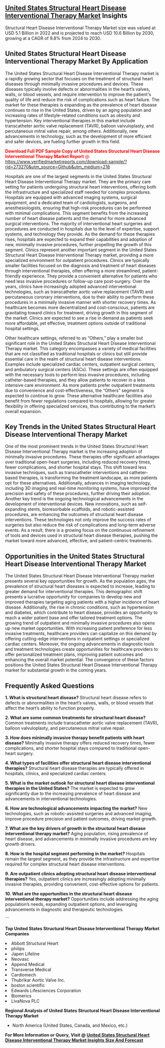 <h2><a href="https://www.verifiedmarketreports.com/download-sample/?rid=273270&amp;utm_source=Github&amp;utm_medium=218" target="_blank">United States Structural Heart Disease Interventional Therapy Market</a> Insights</h2><p>Structural Heart Disease Interventional Therapy Market size was valued at USD 5.1 Billion in 2022 and is projected to reach USD 10.6 Billion by 2030, growing at a CAGR of 9.8% from 2024 to 2030.</p><p> <h2>United States Structural Heart Disease Interventional Therapy Market By Application</h2> <p>The United States Structural Heart Disease Interventional Therapy market is a rapidly growing sector that focuses on the treatment of structural heart diseases through minimally invasive procedures and devices. These diseases typically involve defects or abnormalities in the heart’s valves, walls, or blood vessels, and require intervention to improve the patient's quality of life and reduce the risk of complications such as heart failure. The market for these therapies is expanding as the prevalence of heart disease continues to rise in the United States, driven by an aging population and increasing rates of lifestyle-related conditions such as obesity and hypertension. Key interventional therapies in this market include transcatheter aortic valve replacement (TAVR), balloon valvuloplasty, and percutaneous mitral valve repair, among others. Additionally, new advancements in technology, such as the development of more efficient and safer devices, are fueling further growth in this field. <p><span class=""><span style="color: #ff0000;"><strong>Download Full PDF Sample Copy of United States Structural Heart Disease Interventional Therapy Market Report</strong> @ </span><a href="https://www.verifiedmarketreports.com/download-sample/?rid=273270&amp;utm_source=Github&amp;utm_medium=218" target="_blank">https://www.verifiedmarketreports.com/download-sample/?rid=273270&amp;utm_source=Github&amp;utm_medium=218</a></span></p></p> <p>Hospitals are one of the largest segments in the United States Structural Heart Disease Interventional Therapy market. They are the primary care setting for patients undergoing structural heart interventions, offering both the infrastructure and specialized staff needed for complex procedures. Hospitals are equipped with advanced imaging systems, surgical equipment, and a dedicated team of cardiologists, surgeons, and anesthesiologists, ensuring that high-risk procedures can be performed with minimal complications. This segment benefits from the increasing number of heart disease patients and the demand for more advanced surgical interventions. The majority of interventional heart surgeries and procedures are conducted in hospitals due to the level of expertise, support systems, and technology they provide. As the demand for these therapies rises, hospitals are expected to expand their capabilities and adoption of new, minimally invasive procedures, further propelling the growth of this segment. Clinics represent another important segment in the United States Structural Heart Disease Interventional Therapy market, providing a more specialized environment for outpatient procedures. Clinics are typically smaller facilities focused on the diagnosis and treatment of heart diseases through interventional therapies, often offering a more streamlined, patient-friendly experience. They provide a convenient alternative for patients who need less invasive procedures or follow-up care post-surgery. Over the years, clinics have increasingly adopted advanced interventional technologies, such as transcatheter aortic valve replacement (TAVR) and percutaneous coronary interventions, due to their ability to perform these procedures in a minimally invasive manner with shorter recovery times. As healthcare becomes more decentralized and cost-conscious, patients are gravitating toward clinics for treatment, driving growth in this segment of the market. Clinics are expected to see a rise in demand as patients seek more affordable, yet effective, treatment options outside of traditional hospital settings. <p>Other healthcare settings, referred to as “Others,” play a smaller but significant role in the United States Structural Heart Disease Interventional Therapy market. This category encompasses a variety of medical facilities that are not classified as traditional hospitals or clinics but still provide essential care in the realm of structural heart disease interventions. Examples include specialized cardiac centers, outpatient surgical centers, and ambulatory surgical centers (ASCs). These settings are often equipped with the necessary tools to perform less invasive procedures, including catheter-based therapies, and they allow patients to recover in a less intensive care environment. As more patients prefer outpatient treatments due to convenience and cost-effectiveness, the “Others” segment is expected to continue to grow. These alternative healthcare facilities also benefit from fewer regulations compared to hospitals, allowing for greater flexibility in offering specialized services, thus contributing to the market’s overall expansion. <h2>Key Trends in the United States Structural Heart Disease Interventional Therapy Market</h2> <p>One of the most prominent trends in the United States Structural Heart Disease Interventional Therapy market is the increasing adoption of minimally invasive procedures. These therapies offer significant advantages over traditional open-heart surgeries, including reduced recovery times, fewer complications, and shorter hospital stays. This shift toward less invasive techniques, such as transcatheter interventions and catheter-based therapies, is transforming the treatment landscape, as more patients opt for these alternatives. Additionally, advances in imaging technology, including 3D imaging and real-time monitoring systems, have improved the precision and safety of these procedures, further driving their adoption. Another key trend is the ongoing technological advancements in the development of interventional devices. New innovations, such as self-expanding stents, bioresorbable scaffolds, and robotic-assisted procedures, are enhancing the outcomes of structural heart disease interventions. These technologies not only improve the success rates of surgeries but also reduce the risk of complications and long-term adverse events. As a result, there is a growing focus on the continuous refinement of tools and devices used in structural heart disease therapies, pushing the market toward more advanced, effective, and patient-centric treatments. <h2>Opportunities in the United States Structural Heart Disease Interventional Therapy Market</h2> <p>The United States Structural Heart Disease Interventional Therapy market presents several key opportunities for growth. As the population ages, the prevalence of structural heart diseases is expected to increase, leading to greater demand for interventional therapies. This demographic shift presents a lucrative opportunity for companies to develop new and improved therapies targeting aging patients with a higher incidence of heart disease. Additionally, the rise in chronic conditions, such as hypertension and diabetes, which contribute to heart disease, provides an opportunity to reach a wider patient base and offer tailored treatment options. The growing trend of outpatient and minimally invasive procedures also opens up new market opportunities. With increasing patient preference for less invasive treatments, healthcare providers can capitalize on this demand by offering cutting-edge interventions in outpatient settings or specialized cardiac centers. Moreover, the ongoing advancements in diagnostic tools and treatment technologies create opportunities for healthcare providers to offer personalized treatment plans, improving patient outcomes and enhancing the overall market potential. The convergence of these factors positions the United States Structural Heart Disease Interventional Therapy market for substantial growth in the coming years. <h2>Frequently Asked Questions</h2> <p><strong>1. What is structural heart disease?</strong> Structural heart disease refers to defects or abnormalities in the heart’s valves, walls, or blood vessels that affect the heart’s ability to function properly.</p> <p><strong>2. What are some common treatments for structural heart disease?</strong> Common treatments include transcatheter aortic valve replacement (TAVR), balloon valvuloplasty, and percutaneous mitral valve repair.</p> <p><strong>3. How does minimally invasive therapy benefit patients with heart disease?</strong> Minimally invasive therapy offers reduced recovery times, fewer complications, and shorter hospital stays compared to traditional open-heart surgery.</p> <p><strong>4. What types of facilities offer structural heart disease interventional therapies?</strong> Structural heart disease therapies are typically offered in hospitals, clinics, and specialized cardiac centers.</p> <p><strong>5. What is the market outlook for structural heart disease interventional therapies in the United States?</strong> The market is expected to grow significantly due to the increasing prevalence of heart disease and advancements in interventional technologies.</p> <p><strong>6. How are technological advancements impacting the market?</strong> New technologies, such as robotic-assisted surgeries and advanced imaging, improve procedure precision and patient outcomes, driving market growth.</p> <p><strong>7. What are the key drivers of growth in the structural heart disease interventional therapy market?</strong> Aging population, rising prevalence of heart disease, and advancements in minimally invasive procedures are key growth drivers.</p> <p><strong>8. How is the hospital segment performing in the market?</strong> Hospitals remain the largest segment, as they provide the infrastructure and expertise required for complex structural heart disease interventions.</p> <p><strong>9. Are outpatient clinics adopting structural heart disease interventional therapies?</strong> Yes, outpatient clinics are increasingly adopting minimally invasive therapies, providing convenient, cost-effective options for patients.</p> <p><strong>10. What are the opportunities in the structural heart disease interventional therapy market?</strong> Opportunities include addressing the aging population’s needs, expanding outpatient options, and leveraging advancements in diagnostic and therapeutic technologies.</p> ```</p><p><strong>Top United States Structural Heart Disease Interventional Therapy Market Companies</strong></p><div data-test-id=""><p><li>Abbott Structural Heart</li><li> philips</li><li> Japen Lifeline</li><li> Neovasc</li><li> Append Medical</li><li> Transverse Medical</li><li> Cardiomech</li><li> Thubrikar Aortic Valve Inc.</li><li> boston scientific</li><li> Edwards Lifesciences Corporation</li><li> Biomerics</li><li> LivaNova PLC</li></p><div><strong>Regional Analysis of&nbsp;United States Structural Heart Disease Interventional Therapy Market</strong></div><ul><li dir="ltr"><p dir="ltr">North America&nbsp;(United States, Canada, and Mexico, etc.)</p></li></ul><p><strong>For More Information or Query, Visit @&nbsp;</strong><strong><a href="https://www.verifiedmarketreports.com/product/structural-heart-disease-interventional-therapy-market/?utm_source=Github&amp;utm_medium=218" target="_blank">United States Structural Heart Disease Interventional Therapy Market Insights Size And Forecast</a></strong></p></div>
